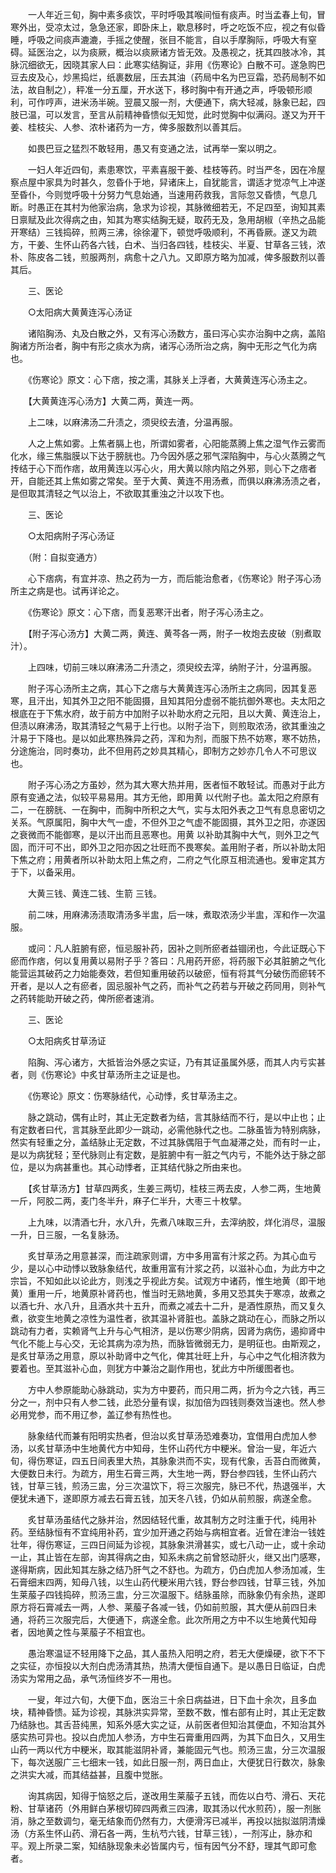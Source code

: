 <!-- { "loadSidebar": true } -->
　　一人年近三旬，胸中素多痰饮，平时呼吸其喉间恒有痰声。时当孟春上旬，冒寒外出，受凉太过，急急还家，即卧床上，歇息移时，呼之吃饭不应，视之有似昏睡，呼吸之间痰声漉漉，手摇之使醒，张目不能言，自以手摩胸际，呼吸大有窒碍。延医治之，以为痰厥，概治以痰厥诸方皆无效。及愚视之，抚其四肢冰冷，其脉沉细欲无，因晓其家人曰：此寒实结胸证，非用《伤寒论》白散不可。遂急购巴豆去皮及心，炒黑捣烂，纸裹数层，压去其油（药局中名为巴豆霜，恐药局制不如法，故自制之），秤准一分五厘，开水送下，移时胸中有开通之声，呼吸顿形顺利，可作哼声，进米汤半碗。翌晨又服一剂，大便通下，病大轻减，脉象已起，四肢已温，可以发言，至言从前精神昏愦似无知觉，此时觉胸中似满闷。遂又为开干姜、桂枝尖、人参、浓朴诸药为一方，俾多服数剂以善其后。

　　如畏巴豆之猛烈不敢轻用，愚又有变通之法，试再举一案以明之。

　　一妇人年近四旬，素患寒饮，平素喜服干姜、桂枝等药。时当严冬，因在冷屋察点屋中家具为时甚久，忽昏仆于地，舁诸床上，自犹能言，谓适才觉凉气上冲遂至昏仆，今则觉呼吸十分努力气息始通，当速用药救我，言际忽又昏愦，气息几断。时愚正在其村为他家治病，急求为诊视，其脉微细若无，不足四至，询知其素日禀赋及此次得病之由，知其为寒实结胸无疑，取药无及，急用胡椒（辛热之品能开寒结）三钱捣碎，煎两三沸，徐徐灌下，顿觉呼吸顺利，不再昏厥。遂又为疏方，干姜、生怀山药各六钱，白术、当归各四钱，桂枝尖、半夏、甘草各三钱，浓朴、陈皮各二钱，煎服两剂，病愈十之八九。又即原方略为加减，俾多服数剂以善其后。

　　三、医论

　　○太阳病大黄黄连泻心汤证

　　诸陷胸汤、丸及白散之外，又有泻心汤数方，虽曰泻心实亦治胸中之病，盖陷胸诸方所治者，胸中有形之痰水为病，诸泻心汤所治之病，胸中无形之气化为病也。

　　《伤寒论》原文：心下痞，按之濡，其脉关上浮者，大黄黄连泻心汤主之。

　　【大黄黄连泻心汤方】大黄二两，黄连一两。

　　上二味，以麻沸汤二升渍之，须臾绞去渣，分温再服。

　　人之上焦如雾。上焦者膈上也，所谓如雾者，心阳能蒸腾上焦之湿气作云雾而化水，缘三焦脂膜以下达于膀胱也。乃今因外感之邪气深陷胸中，与心火蒸腾之气抟结于心下而作痞，故用黄连以泻心火，用大黄以除内陷之外邪，则心下之痞者开，自能还其上焦如雾之常矣。至于大黄、黄连不用汤煮，而俱以麻沸汤渍之者，是但取其清轻之气以治上，不欲取其重浊之汁以攻下也。

　　三、医论

　　○太阳病附子泻心汤证

　　（附：自拟变通方）

　　心下痞病，有宜并凉、热之药为一方，而后能治愈者，《伤寒论》附子泻心汤所主之病是也。试再详论之。

　　《伤寒论》原文：心下痞，而复恶寒汗出者，附子泻心汤主之。

　　【附子泻心汤方】大黄二两，黄连、黄芩各一两，附子一枚炮去皮破（别煮取汁）。

　　上四味，切前三味以麻沸汤二升渍之，须臾绞去滓，纳附子汁，分温再服。

　　附子泻心汤所主之病，其心下之痞与大黄黄连泻心汤所主之病同，因其复恶寒，且汗出，知其外卫之阳不能固摄，且知其阳分虚弱不能抗御外寒也。夫太阳之根底在于下焦水府，故于前方中加附子以补助水府之元阳，且以大黄、黄连治上，但渍以麻沸汤，取其清轻之气易于上行也。以附子治下，则煎取浓汤，欲其重浊之汁易于下降也。是以如此寒热殊异之药，浑和为剂，而服下热不妨寒，寒不妨热，分途施治，同时奏功，此不但用药之妙具其精心，即制方之妙亦几令人不可思议也。

　　附子泻心汤之方虽妙，然为其大寒大热并用，医者恒不敢轻试。而愚对于此方原有变通之法，似较平易易用。其方无他，即用黄 以代附子也。盖太阳之府原有二，一在膀胱、一在胸中，而胸中所积之大气，实与太阳外表之卫气有息息密切之关系。气原属阳，胸中大气一虚，不但外卫之气虚不能固摄，其外卫之阳，亦遂因之衰微而不能御寒，是以汗出而且恶寒也。用黄 以补助其胸中大气，则外卫之气固，而汗可不出，即外卫之阳亦因之壮旺而不畏寒矣。盖用附子者，所以补助太阳下焦之府；用黄者所以补助太阳上焦之府，二府之气化原互相流通也。爰审定其方于下，以备采用。

　　大黄三钱、黄连二钱、生箭 三钱。

　　前二味，用麻沸汤渍取清汤多半盅，后一味，煮取浓汤少半盅，浑和作一次温服。

　　或问：凡人脏腑有瘀，恒忌服补药，因补之则所瘀者益锢闭也，今此证既心下瘀而作痞，何以复用黄以易附子乎？答曰：凡用药开瘀，将药服下必其脏腑之气化能营运其破药之力始能奏效，若但知重用破药以破瘀，恒有将其气分破伤而瘀转不开者，是以人之有瘀者，固忌服补气之药，而补气之药若与开破之药同用，则补气之药转能助开破之药，俾所瘀者速消。

　　三、医论

　　○太阳病炙甘草汤证

　　陷胸、泻心诸方，大抵皆治外感之实证，乃有其证虽属外感，而其人内亏实甚者，则《伤寒论》中炙甘草汤所主之证是也。

　　《伤寒论》原文：伤寒脉结代，心动悸，炙甘草汤主之。

　　脉之跳动，偶有止时，其止无定数者为结，言其脉结而不行，是以中止也；止有定数者曰代，言其脉至此即少一跳动，必需他脉代之也。二脉虽皆为特别病脉，然实有轻重之分，盖结脉止无定数，不过其脉偶阻于气血凝滞之处，而有时一止，是以为病犹轻；至代脉则止有定数，是脏腑中有一脏之气内亏，不能外达于脉之部位，是以为病甚重也。其心动悸者，正其结代脉之所由来也。

　　【炙甘草汤方】甘草四两炙，生姜三两切，桂枝三两去皮，人参二两，生地黄一斤，阿胶二两，麦门冬半升，麻子仁半升，大枣三十枚擘。

　　上九味，以清酒七升，水八升，先煮八味取三升，去滓纳胶，烊化消尽，温服一升，日三服，一名复脉汤。

　　炙甘草汤之用意甚深，而注疏家则谓，方中多用富有汁浆之药。为其心血亏少，是以心中动悸以致脉象结代，故重用富有汁浆之药，以滋补心血，为此方中之宗旨，不知如此以论此方，则浅之乎视此方矣。试观方中诸药，惟生地黄（即干地黄）重用一斤，地黄原补肾药也，惟当时无熟地黄，多用又恐其失于寒凉，故煮之以酒七升、水八升，且酒水共十五升，而煮之减去十二升，是酒性原热，而又复久煮，欲变生地黄之凉性为温性者，欲其温补肾脏也。盖脉之跳动在心，而脉之所以跳动有力者，实赖肾气上升与心气相济，是以伤寒少阴病，因肾为病伤，遏抑肾中气化不能上与心交，无论其病为凉为热，而脉皆微弱无力，是明征也。由斯观之，是炙甘草汤之用意，原以补助肾中之气化，俾其壮旺上升，与心中之气化相济救为要着也。至其滋补心血，则犹方中兼治之副作用也，犹此方中所缓图者也。

　　方中人参原能助心脉跳动，实为方中要药，而只用二两，折为今之六钱，再三分之一，剂中只有人参二钱，此恐分量有误，拟加倍为四钱则奏效当速也。然人参必用党参，而不用辽参，盖辽参有热性也。

　　脉象结代而兼有阳明实热者，但治以炙甘草汤恐难奏功，宜借用白虎加人参汤，以炙甘草汤中生地黄代方中知母，生怀山药代方中粳米。曾治一叟，年近六旬，得伤寒证，四五日间表里大热，其脉象洪而不实，现有代象，舌苔白而微黄，大便数日未行。为疏方，用生石膏三两，大生地一两，野台参四钱，生怀山药六钱，甘草三钱，煎汤三盅，分三次温饮下，将三次服完，脉已不代，热退强半，大便犹未通下，遂即原方减去石膏五钱，加天冬八钱，仍如从前煎服，病遂全愈。

　　炙甘草汤虽结代之脉并治，然因结轻代重，故其制方之时注重于代，纯用补药。至结脉恒有不宜纯用补药，宜少加开通之药始与病相宜者。近曾在津治一钱姓壮年，得伤寒证，三四日间延为诊视，其脉象洪滑甚实，或七八动一止，或十余动一止，其止皆在左部，询其得病之由，知系未病之前曾怒动肝火，继又出门感寒，遂得斯病，因此知其左脉之结乃肝气之不舒也。为疏方，仍白虎加人参汤加减，生石膏细末四两，知母八钱，以生山药代粳米用六钱，野台参四钱，甘草三钱，外加生莱菔子四钱捣碎，煎汤三盅，分三次温服下。结脉虽除，而脉象仍有余热，遂即原方将石膏减去一两，人参、莱菔子各减一钱，仍如前煎服，其大便从前四日未通，将药三次服完后，大便通下，病遂全愈。此次所用之方中不以生地黄代知母者，因地黄之性与莱菔子不相宜也。

　　愚治寒温证不轻用降下之品，其人虽热入阳明之府，若无大便燥硬，欲下不下之实征，亦恒投以大剂白虎汤清其热，热清大便恒自通下。是以愚日日临证，白虎汤实为常用之品，承气汤恒终岁不一用也。

　　一叟，年过六旬，大便下血，医治三十余日病益进，日下血十余次，且多血块，精神昏愦。延为诊视，其脉洪实异常，至数不数，惟右部有止时，其止无定数乃结脉也。其舌苔纯黑，知系外感大实之证，从前医者但知治其便血，不知治其外感实热可异也。投以白虎加人参汤，方中生石膏重用四两，为其下血日久，又用生山药一两以代方中粳米，取其能滋阴补肾，兼能固元气也。煎汤三盅，分三次温服下，每次送服广三七细末一钱，如此日服一剂，两日血止，大便犹日行数次，脉象之洪实大减，而其结益甚，且腹中觉胀。

　　询其病因，知得于恼怒之后，遂改用生莱菔子五钱，而佐以白芍、滑石、天花粉、甘草诸药（外用鲜白茅根切碎四两煮三四沸，取其汤以代水煎药），服一剂胀消，脉之至数调匀，毫无结象而仍然有力，大便滑泻已减半，再投以拙拟滋阴清燥汤（方系生怀山药、滑石各一两，生杭芍六钱，甘草三钱），一剂泻止，脉亦和平。观上所录二案，知结脉现象未必皆属内亏，恒有因气分不舒，理其气即可愈者。

